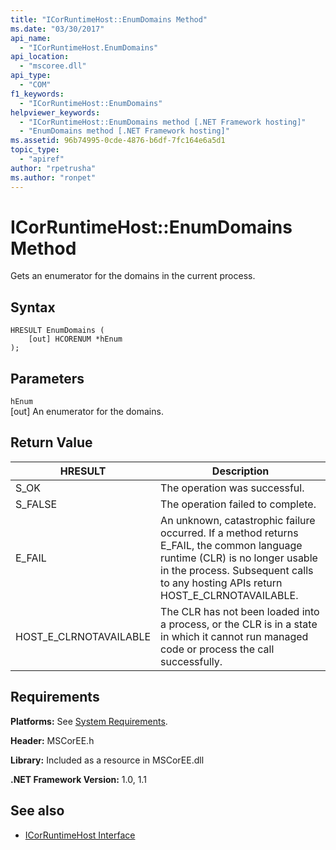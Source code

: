 ```yaml
---
title: "ICorRuntimeHost::EnumDomains Method"
ms.date: "03/30/2017"
api_name: 
  - "ICorRuntimeHost.EnumDomains"
api_location: 
  - "mscoree.dll"
api_type: 
  - "COM"
f1_keywords: 
  - "ICorRuntimeHost::EnumDomains"
helpviewer_keywords: 
  - "ICorRuntimeHost::EnumDomains method [.NET Framework hosting]"
  - "EnumDomains method [.NET Framework hosting]"
ms.assetid: 96b74995-0cde-4876-b6df-7fc164e6a5d1
topic_type: 
  - "apiref"
author: "rpetrusha"
ms.author: "ronpet"
---
```

# ICorRuntimeHost::EnumDomains Method
Gets an enumerator for the domains in the current process.  
  
## Syntax  
  
```  
HRESULT EnumDomains (  
    [out] HCORENUM *hEnum  
);  
```  
  
## Parameters  
 `hEnum`  
 [out] An enumerator for the domains.  
  
## Return Value  
  
|HRESULT|Description|  
|-------------|-----------------|  
|S_OK|The operation was successful.|  
|S_FALSE|The operation failed to complete.|  
|E_FAIL|An unknown, catastrophic failure occurred. If a method returns E_FAIL, the common language runtime (CLR) is no longer usable in the process. Subsequent calls to any hosting APIs return HOST_E_CLRNOTAVAILABLE.|  
|HOST_E_CLRNOTAVAILABLE|The CLR has not been loaded into a process, or the CLR is in a state in which it cannot run managed code or process the call successfully.|  
  
## Requirements  
 **Platforms:** See [System Requirements](../../../../docs/framework/get-started/system-requirements.md).  
  
 **Header:** MSCorEE.h  
  
 **Library:** Included as a resource in MSCorEE.dll  
  
 **.NET Framework Version:** 1.0, 1.1  
  
## See also
- [ICorRuntimeHost Interface](../../../../docs/framework/unmanaged-api/hosting/icorruntimehost-interface.md)
